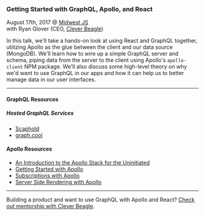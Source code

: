 ### Getting Started with GraphQL, Apollo, and React

August 17th, 2017 @ [Midwest JS](http://midwestjs.com) <br />
with Ryan Glover (CEO, [Clever Beagle](http://cleverbeagle.com))

In this talk, we'll take a hands-on look at using React and GraphQL together, utilizing Apollo as the glue between the client and our data source (MongoDB). We'll learn how to wire up a simple GraphQL server and schema, piping data from the server to the client using Apollo's `apollo-client` NPM package. We'll also discuss some high-level theory on why we'd want to use GraphQL in our apps and how it can help us to better manage data in our user interfaces.

---

#### GraphQL Resources

##### Hosted GraphQL Services

- [Scaphold](https://scaphold.io)
- [graph.cool](https://www.graph.cool/)

#### Apollo Resources

- [An Introduction to the Apollo Stack for the Uninitiated](https://themeteorchef.com/tutorials/an-introduction-to-the-apollo-stack-for-the-uninitiated)
- [Getting Started with Apollo](https://themeteorchef.com/tutorials/getting-started-with-apollo)
- [Subscriptions with Apollo]()
- [Server Side Rendering with Apollo](http://dev.apollodata.com/react/server-side-rendering.html)

---

Building a product and want to use GraphQL with Apollo and React? [Check out mentorship with Clever Beagle](http://cleverbeagle.com?talk=midwestjs2017).
